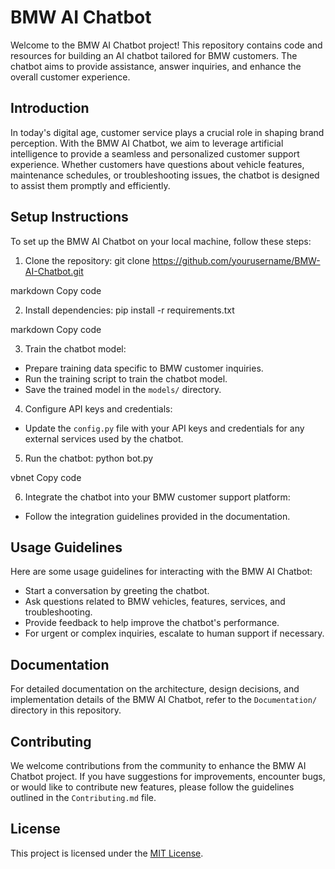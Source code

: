# BMW AI Chatbot

Welcome to the BMW AI Chatbot project! This repository contains code and resources for building an AI chatbot tailored for BMW customers. The chatbot aims to provide assistance, answer inquiries, and enhance the overall customer experience.

## Introduction

In today's digital age, customer service plays a crucial role in shaping brand perception. With the BMW AI Chatbot, we aim to leverage artificial intelligence to provide a seamless and personalized customer support experience. Whether customers have questions about vehicle features, maintenance schedules, or troubleshooting issues, the chatbot is designed to assist them promptly and efficiently.

## Setup Instructions

To set up the BMW AI Chatbot on your local machine, follow these steps:

1. Clone the repository:
git clone https://github.com/yourusername/BMW-AI-Chatbot.git

markdown
Copy code

2. Install dependencies:
pip install -r requirements.txt

markdown
Copy code

3. Train the chatbot model:
- Prepare training data specific to BMW customer inquiries.
- Run the training script to train the chatbot model.
- Save the trained model in the `models/` directory.

4. Configure API keys and credentials:
- Update the `config.py` file with your API keys and credentials for any external services used by the chatbot.

5. Run the chatbot:
python bot.py

vbnet
Copy code

6. Integrate the chatbot into your BMW customer support platform:
- Follow the integration guidelines provided in the documentation.

## Usage Guidelines

Here are some usage guidelines for interacting with the BMW AI Chatbot:

- Start a conversation by greeting the chatbot.
- Ask questions related to BMW vehicles, features, services, and troubleshooting.
- Provide feedback to help improve the chatbot's performance.
- For urgent or complex inquiries, escalate to human support if necessary.

## Documentation

For detailed documentation on the architecture, design decisions, and implementation details of the BMW AI Chatbot, refer to the `Documentation/` directory in this repository.

## Contributing

We welcome contributions from the community to enhance the BMW AI Chatbot project. If you have suggestions for improvements, encounter bugs, or would like to contribute new features, please follow the guidelines outlined in the `Contributing.md` file.

## License

This project is licensed under the [MIT License](LICENSE).

